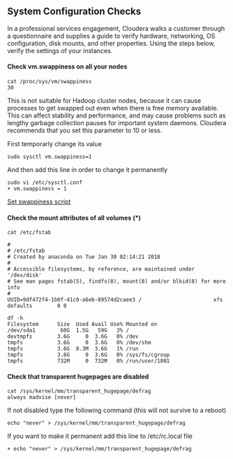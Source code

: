 ## System Configuration Checks
In a professional services engagement, Cloudera walks a customer through a questionnaire and supplies a guide to verify hardware, networking, OS configuration, disk mounts, and other properties.
Using the steps below, verify the settings of your instances.

#### Check vm.swappiness on all your nodes
```
cat /proc/sys/vm/swappiness
30
```
This is not suitable for Hadoop cluster nodes, because it can cause processes to get swapped out even when there is free memory available. This can affect stability and performance, and may cause problems such as lengthy garbage collection pauses for important system daemons. Cloudera recommends that you set this parameter to 10 or less.

First temporarly change its value
```
sudo sysctl vm.swappiness=1
```
And then add this line in order to change it permanently
```
sudo vi /etc/sysctl.conf
+ vm.swappiness = 1
```
[Set swappiness script](https://github.com/AleNegrini/Cloudera-Unix-CheatSheet/blob/master/scripts/set_swappiness_to_one.sh)

#### Check the mount attributes of all volumes (*)
```
cat /etc/fstab

#
# /etc/fstab
# Created by anaconda on Tue Jan 30 02:14:21 2018
#
# Accessible filesystems, by reference, are maintained under '/dev/disk'
# See man pages fstab(5), findfs(8), mount(8) and/or blkid(8) for more info
#
UUID=9df472f4-1b0f-41c0-a6eb-89574d2caee3 /                       xfs     defaults        0 0
```
```
df -h
Filesystem      Size  Used Avail Use% Mounted on
/dev/sda1        60G  1.5G   59G   3% /
devtmpfs        3.6G     0  3.6G   0% /dev
tmpfs           3.6G     0  3.6G   0% /dev/shm
tmpfs           3.6G  8.3M  3.6G   1% /run
tmpfs           3.6G     0  3.6G   0% /sys/fs/cgroup
tmpfs           732M     0  732M   0% /run/user/1001
```
#### Check that transparent hugepages are disabled
```
cat /sys/kernel/mm/transparent_hugepage/defrag
always madvise [never]
```
If not disabled type the following command (this will not survive to a reboot)
```
echo "never" > /sys/kernel/mm/transparent_hugepage/defrag
```
If you want to make it permanent add this line to /etc/rc.local file
```
+ echo "never" > /sys/kernel/mm/transparent_hugepage/defrag
```
